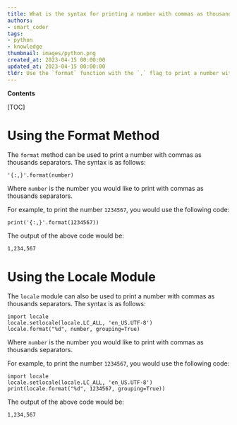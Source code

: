 ```yaml
---
title: What is the syntax for printing a number with commas as thousands separators?
authors:
- smart_coder
tags:
- python
- knowledge
thumbnail: images/python.png
created_at: 2023-04-15 00:00:00
updated_at: 2023-04-15 00:00:00
tldr: Use the `format` function with the `,` flag to print a number with commas as thousands separators in Python.
---
```


**Contents**

[TOC]

# Using the Format Method

The `format` method can be used to print a number with commas as thousands separators. The syntax is as follows:

```
'{:,}'.format(number)
```

Where `number` is the number you would like to print with commas as thousands separators. 

For example, to print the number `1234567`, you would use the following code:

```
print('{:,}'.format(1234567))
```

The output of the above code would be: 

`1,234,567`

# Using the Locale Module

The `locale` module can also be used to print a number with commas as thousands separators. The syntax is as follows:

```
import locale
locale.setlocale(locale.LC_ALL, 'en_US.UTF-8')
locale.format("%d", number, grouping=True)
```

Where `number` is the number you would like to print with commas as thousands separators. 

For example, to print the number `1234567`, you would use the following code:

```
import locale
locale.setlocale(locale.LC_ALL, 'en_US.UTF-8')
print(locale.format("%d", 1234567, grouping=True))
```

The output of the above code would be: 

`1,234,567`

